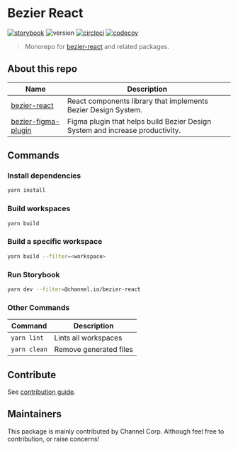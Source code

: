 # Bezier React

[![storybook](https://shields.io/badge/storybook-white?logo=storybook&style=flat)](https://next-v1--62bead1508281287d3c94d25.chromatic.com) ![version](https://img.shields.io/github/package-json/v/channel-io/bezier-react?filename=packages%2Fbezier-react%2Fpackage.json) [![circleci](https://circleci.com/gh/channel-io/bezier-react/tree/next-v1.svg?style=svg)](https://app.circleci.com/pipelines/github/channel-io/bezier-react) [![codecov](https://codecov.io/gh/channel-io/bezier-react/branch/next-v1/graph/badge.svg?token=bwCtdh41fD)](https://app.codecov.io/gh/channel-io/bezier-react/branch/next-v1)

> Monorepo for [bezier-react](packages/bezier-react) and related packages.

## About this repo

| Name | Description |
|---|---|
| [bezier-react](packages/bezier-react) | React components library that implements Bezier Design System. |
| [bezier-figma-plugin](packages/bezier-figma-plugin) | Figma plugin that helps build Bezier Design System and increase productivity. |

## Commands

### Install dependencies

```bash
yarn install
```

### Build workspaces

```bash
yarn build
```

### Build a specific workspace

```bash
yarn build --filter=<workspace>
```

### Run Storybook

```bash
yarn dev --filter=@channel.io/bezier-react
```

### Other Commands

| Command | Description |
|---|---|
| `yarn lint` | Lints all workspaces |
| `yarn clean` | Remove generated files |

## Contribute

See [contribution guide](CONTRIBUTING.md).

## Maintainers

This package is mainly contributed by Channel Corp. Although feel free to contribution, or raise concerns!
